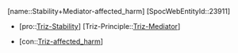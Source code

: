 ﻿---
type: TrizContradiction
aliases:
- Stability+Mediator-affected_harm
license: CC BY-SA 4.0
copyright: https://github.com/SpocWeb
IsDeleted: false
IsReadOnly: false
Confidential: public
tags: 
- Triz/Contradiction
---
[name::Stability+Mediator-affected_harm]
[SpocWebEntityId::23911]
+ [pro::[Triz-Stability](tech/Triz/Parameter/Triz-Stability.md)]
[Triz-Principle::[Triz-Mediator](tech/Triz/Principle/Triz-Mediator.md)]
- [con::[Triz-affected_harm](tech/Triz/Parameter/Triz-affected_harm.md)]

